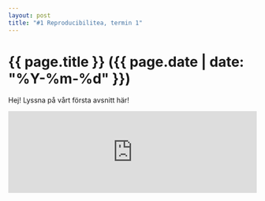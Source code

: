```yaml
---
layout: post
title: "#1 Reproducibilitea, termin 1"
---
```


# {{ page.title }} ({{ page.date | date: "%Y-%m-%d" }})

Hej! Lyssna på vårt första avsnitt här!

<iframe width="100%" height="166" scrolling="no" frameborder="no" allow="autoplay" src="https://w.soundcloud.com/player/?url=https%3A//api.soundcloud.com/tracks/491010261&color=%236979c7&auto_play=false&hide_related=false&show_comments=true&show_user=true&show_reposts=false&show_teaser=true"></iframe>
